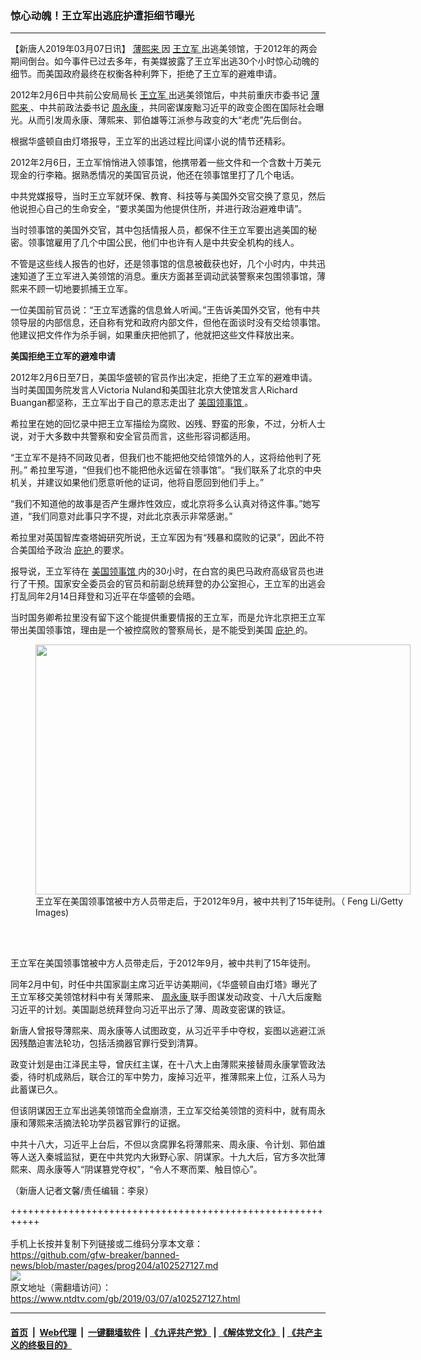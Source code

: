 ### 惊心动魄！王立军出逃庇护遭拒细节曝光
------------------------

<div class="post_content" itemprop="articleBody">
 <p>
  【新唐人2019年03月07日讯】
  <a href="https://www.ntdtv.com/gb/薄熙来.htm">
   薄熙来
  </a>
  因
  <a href="https://www.ntdtv.com/gb/王立军.htm">
   王立军
  </a>
  出逃美领馆，于2012年的两会期间倒台。如今事件已过去多年，有美媒披露了王立军出逃30个小时惊心动魄的细节。而美国政府最终在权衡各种利弊下，拒绝了王立军的避难申请。
 </p>
 <p>
  2012年2月6日中共前公安局局长
  <a href="https://www.ntdtv.com/gb/王立军.htm">
   王立军
  </a>
  出逃美领馆后，中共前重庆市委书记
  <a href="https://www.ntdtv.com/gb/薄熙来.htm">
   薄熙来
  </a>
  、中共前政法委书记
  <a href="https://www.ntdtv.com/gb/周永康.htm">
   周永康
  </a>
  ，共同密谋废黜习近平的政变企图在国际社会曝光。从而引发周永康、薄熙来、郭伯雄等江派参与政变的大“老虎”先后倒台。
 </p>
 <p>
  根据华盛顿自由灯塔报导，王立军的出逃过程比间谍小说的情节还精彩。
 </p>
 <p>
  2012年2月6日，王立军悄悄进入领事馆，他携带着一些文件和一个含数十万美元现金的行李箱。据熟悉情况的美国官员说，他还在领事馆里打了几个电话。
 </p>
 <p>
  中共党媒报导，当时王立军就环保、教育、科技等与美国外交官交换了意见，然后他说担心自己的生命安全，“要求美国为他提供住所，并进行政治避难申请”。
 </p>
 <p>
  当时领事馆的美国外交官，其中包括情报人员，都保不住王立军要出逃美国的秘密。领事馆雇用了几个中国公民，他们中也许有人是中共安全机构的线人。
 </p>
 <p>
  不管是这些线人报告的也好，还是领事馆的信息被截获也好，几个小时内，中共迅速知道了王立军进入美领馆的消息。重庆方面甚至调动武装警察来包围领事馆，薄熙来不顾一切地要抓捕王立军。
 </p>
 <p>
  一位美国前官员说：“王立军透露的信息耸人听闻。”王告诉美国外交官，他有中共领导层的内部信息，还自称有党和政府内部文件，但他在面谈时没有交给领事馆。他建议把文件作为杀手锏，如果重庆把他抓了，他就把这些文件释放出来。
 </p>
 <p>
  <strong>
   美国拒绝王立军的避难申请
  </strong>
 </p>
 <p>
  2012年2月6日至7日，美国华盛顿的官员作出决定，拒绝了王立军的避难申请。当时美国国务院发言人Victoria Nuland和美国驻北京大使馆发言人Richard Buangan都坚称，王立军出于自己的意志走出了
  <a href="https://www.ntdtv.com/gb/美国领事馆.htm">
   美国领事馆
  </a>
  。
 </p>
 <p>
  希拉里在她的回忆录中把王立军描绘为腐败、凶残、野蛮的形象，不过，分析人士说，对于大多数中共警察和安全官员而言，这些形容词都适用。
 </p>
 <p>
  “王立军不是持不同政见者，但我们也不能把他交给领馆外的人，这将给他判了死刑。” 希拉里写道，“但我们也不能把他永远留在领事馆”。“我们联系了北京的中央机关，并建议如果他们愿意听他的证词，他将自愿回到他们手上。”
 </p>
 <p>
  “我们不知道他的故事是否产生爆炸性效应，或北京将多么认真对待这件事。”她写道，“我们同意对此事只字不提，对此北京表示非常感谢。”
 </p>
 <p>
  希拉里对英国智库查塔姆研究所说，王立军因为有“残暴和腐败的记录”，因此不符合美国给予政治
  <a href="https://www.ntdtv.com/gb/庇护.htm">
   庇护
  </a>
  的要求。
 </p>
 <p>
  报导说，王立军待在
  <a href="https://www.ntdtv.com/gb/美国领事馆.htm">
   美国领事馆
  </a>
  内的30小时，在白宫的奥巴马政府高级官员也进行了干预。国家安全委员会的官员和前副总统拜登的办公室担心，王立军的出逃会打乱同年2月14日拜登和习近平在华盛顿的会晤。
 </p>
 <p>
  当时国务卿希拉里没有留下这个能提供重要情报的王立军，而是允许北京把王立军带出美国领事馆，理由是一个被控腐败的警察局长，是不能受到美国
  <a href="https://www.ntdtv.com/gb/庇护.htm">
   庇护
  </a>
  的。
 </p>
 <figure class="wp-caption alignnone" id="attachment_102527129" style="width: 600px">
  <a href="https://www.ntdtv.com/assets/uploads/2019/03/f45c80114821317b4965e54d710f5270.jpg">
   <img alt="" class="size-medium wp-image-102527129" height="400" src="https://www.ntdtv.com/assets/uploads/2019/03/f45c80114821317b4965e54d710f5270-600x400.jpg" width="600"/>
  </a>
  <br/><figcaption class="wp-caption-text">
   王立军在美国领事馆被中方人员带走后，于2012年9月，被中共判了15年徒刑。（ Feng Li/Getty Images)
  </figcaption><br/>
 </figure><br/>
 <p>
  王立军在美国领事馆被中方人员带走后，于2012年9月，被中共判了15年徒刑。
 </p>
 <p>
  同年2月中旬，时任中共国家副主席习近平访美期间，《华盛顿自由灯塔》曝光了王立军移交美领馆材料中有关薄熙来、
  <a href="https://www.ntdtv.com/gb/周永康.htm">
   周永康
  </a>
  联手图谋发动政变、十八大后废黜习近平的计划。美国副总统拜登向习近平出示了薄、周政变密谋的铁证。
 </p>
 <p>
  新唐人曾报导薄熙来、周永康等人试图政变，从习近平手中夺权，妄图以逃避江派因残酷迫害法轮功，包括活摘器官罪行受到清算。
 </p>
 <p>
  政变计划是由江泽民主导，曾庆红主谋，在十八大上由薄熙来接替周永康掌管政法委，待时机成熟后，联合江的军中势力，废掉习近平，推薄熙来上位，江系人马为此蓄谋已久。
 </p>
 <p>
  但该阴谋因王立军出逃美领馆而全盘崩溃，王立军交给美领馆的资料中，就有周永康和薄熙来活摘法轮功学员器官罪行的证据。
 </p>
 <p>
  中共十八大，习近平上台后，不但以贪腐罪名将薄熙来、周永康、令计划、郭伯雄等人送入秦城监狱，更在中共党内大揪野心家、阴谋家。十九大后，官方多次批薄熙来、周永康等人“阴谋篡党夺权”，“令人不寒而栗、触目惊心”。
 </p>
 <p>
  （新唐人记者文馨/责任编辑：李泉）
 </p>
 <div class="single_ad">
 </div>
</div>

+++++++++++++++++++++++++++++++++++++++++++++++++++++++++++<br/><br/>
手机上长按并复制下列链接或二维码分享本文章：<br/>
https://github.com/gfw-breaker/banned-news/blob/master/pages/prog204/a102527127.md <br/>
<a href='https://github.com/gfw-breaker/banned-news/blob/master/pages/prog204/a102527127.md'><img src='https://github.com/gfw-breaker/banned-news/blob/master/pages/prog204/a102527127.md.png'/></a> <br/>
原文地址（需翻墙访问）：https://www.ntdtv.com/gb/2019/03/07/a102527127.html


------------------------
#### [首页](https://github.com/gfw-breaker/banned-news/blob/master/README.md) &nbsp;|&nbsp; [Web代理](https://github.com/labour-camp/helloworld) &nbsp;|&nbsp; [一键翻墙软件](https://github.com/gfw-breaker/nogfw/blob/master/README.md) &nbsp;| [《九评共产党》](https://github.com/gfw-breaker/9ping.md/blob/master/README.md#九评之一评共产党是什么) | [《解体党文化》](https://github.com/gfw-breaker/jtdwh.md/blob/master/README.md) | [《共产主义的终极目的》](https://github.com/gfw-breaker/gczydzjmd.md/blob/master/README.md)

